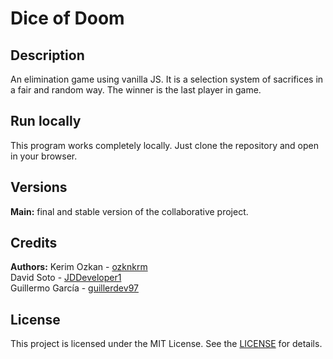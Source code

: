 # Dice of Doom

## Description

An elimination game using vanilla JS.
It is a selection system of sacrifices in a fair and random way.
The winner is the last player in game.

## Run locally

This program works completely locally. Just clone the repository and open in your browser.

## Versions

**Main:** final and stable version of the collaborative project.

## Credits

**Authors:** 
Kerim Ozkan - [ozknkrm](https://github.com/ozknkrm)<br>
David Soto - [JDDeveloper1](https://github.com/JDDeveloper1)<br>
Guillermo García - [guillerdev97](https://github.com/guillerdev97)
## License

This project is licensed under the MIT License. See the [LICENSE](https://github.com/guillerdev97/dice-of-doom-vanilla-js/blob/main/LICENSE) for details.

